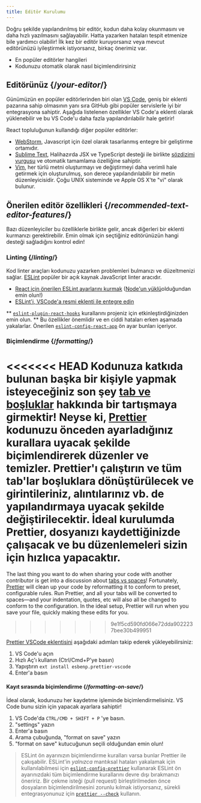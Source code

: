 ```yaml
---
title: Editör Kurulumu
---
```


<Intro>

Doğru şekilde yapılandırılmış bir editör, kodun daha kolay okunmasını ve daha hızlı yazılmasını sağlayabilir. Hatta yazarken hataları tespit etmenize bile yardımcı olabilir! İlk kez bir editör kuruyorsanız veya mevcut editörünüzü iyileştirmek istiyorsanız, birkaç önerimiz var.

</Intro>

<YouWillLearn>

* En popüler editörler hangileri
* Kodunuzu otomatik olarak nasıl biçimlendirirsiniz

</YouWillLearn>

## Editörünüz {/*your-editor*/}

Günümüzün en popüler editörlerinden biri olan [VS Code](https://code.visualstudio.com/), geniş bir eklenti pazarına sahip olmasının yanı sıra GitHub gibi popüler servislerle iyi bir entegrasyona sahiptir. Aşağıda listelenen özellikler VS Code'a eklenti olarak yüklenebilir ve bu VS Code'u daha fazla yapılandırılabilir hale getirir!

React topluluğunun kullandığı diğer popüler editörler:

* [WebStorm](https://www.jetbrains.com/webstorm/), Javascript için özel olarak tasarlanmış entegre bir geliştirme ortamıdır.
* [Sublime Text](https://www.sublimetext.com/), Halihazırda JSX ve TypeScript desteği ile birlikte [sözdizimi vurgusu](https://stackoverflow.com/a/70960574/458193) ve otomatik tamamlama özelliğine sahiptir.
* [Vim](https://www.vim.org/), her türlü metni oluşturmayı ve değiştirmeyi daha verimli hale getirmek için oluşturulmuş, son derece yapılandırılabilir bir metin düzenleyicisidir. Çoğu UNIX sisteminde ve Apple OS X'te "vi" olarak bulunur.

## Önerilen editör özellikleri {/*recommended-text-editor-features*/}

Bazı düzenleyiciler bu özelliklerle birlikte gelir, ancak diğerleri bir eklenti kurmanızı gerektirebilir. Emin olmak için seçtiğiniz editörünüzün hangi desteği sağladığını kontrol edin!

### Linting {/*linting*/}

Kod linter araçları kodunuzu yazarken problemleri bulmanızı ve düzeltmenizi sağlar. [ESLint](https://eslint.org/) popüler bir açık kaynak JavaScript linter aracıdır.

* [React için önerilen ESLint ayarlarını kurmak](https://www.npmjs.com/package/eslint-config-react-app) ([Node'un yüklü](https://nodejs.org/en/download/current/)olduğundan emin olun!) 
* [ESLint'i, VSCode'a resmi eklenti ile entegre edin](https://marketplace.visualstudio.com/items?itemName=dbaeumer.vscode-eslint)

** [`eslint-plugin-react-hooks`](https://www.npmjs.com/package/eslint-plugin-react-hooks) kurallarını projeniz için etkinleştirdiğinizden emin olun.
** Bu özellikler önemlidir ve en ciddi hataları erken aşamada yakalarlar. Önerilen [`eslint-config-react-app`](https://www.npmjs.com/package/eslint-config-react-app) ön ayar bunları içeriyor.

### Biçimlendirme {/*formatting*/}

<<<<<<< HEAD
Kodunuza katkıda bulunan başka bir kişiyle yapmak isteyeceğiniz son şey [tab ve boşluklar](https://www.google.com/search?q=tabs+vs+spaces) hakkında bir tartışmaya girmektir! Neyse ki, [Prettier](https://prettier.io/) kodunuzu önceden ayarladığınız kurallara uyacak şekilde biçimlendirerek düzenler ve temizler. Prettier'ı çalıştırın ve tüm tab'lar boşluklara dönüştürülecek ve girintileriniz, alıntılarınız vb. de yapılandırmaya uyacak şekilde değiştirilecektir. İdeal kurulumda Prettier, dosyanızı kaydettiğinizde çalışacak ve bu düzenlemeleri sizin için hızlıca yapacaktır.
=======
The last thing you want to do when sharing your code with another contributor is get into a discussion about [tabs vs spaces](https://www.google.com/search?q=tabs+vs+spaces)! Fortunately, [Prettier](https://prettier.io/) will clean up your code by reformatting it to conform to preset, configurable rules. Run Prettier, and all your tabs will be converted to spaces—and your indentation, quotes, etc will also all be changed to conform to the configuration. In the ideal setup, Prettier will run when you save your file, quickly making these edits for you.
>>>>>>> 9e1f5cd590fd066e72dda9022237bee30b499951

[Prettier VSCode eklentisini](https://marketplace.visualstudio.com/items?itemName=esbenp.prettier-vscode) aşağıdaki adımları takip ederek yükleyebilirsiniz:

1. VS Code'u açın
2. Hızlı Aç'ı kullanın (Ctrl/Cmd+P'ye basın)
3. Yapıştırın `ext install esbenp.prettier-vscode`
4. Enter'a basın

#### Kayıt sırasında biçimlendirme {/*formatting-on-save*/}

İdeal olarak, kodunuzu her kaydetme işleminde biçimlendirmelisiniz. VS Code bunu sizin için yapacak ayarlara sahiptir!

1. VS Code'da `CTRL/CMD + SHIFT + P` 'ye basın.
2. "settings" yazın
3. Enter'a basın
4. Arama çubuğunda, "format on save" yazın
5. "format on save" kutucuğunun seçili olduğundan emin olun!

> ESLint ön ayarınızın biçimlendirme kuralları varsa bunlar Prettier ile çakışabilir. ESLint'in *yalnızca* mantıksal hataları yakalamak için kullanılabilmesi için [`eslint-config-prettier`](https://github.com/prettier/eslint-config-prettier) kullanarak ESLint ön ayarınızdaki tüm biçimlendirme kurallarını devre dışı bırakmanızı öneririz. Bir çekme isteği (pull request) birleştirilmeden önce dosyaların biçimlendirilmesini zorunlu kılmak istiyorsanız, sürekli entegrasyonunuz için  [`prettier --check`](https://prettier.io/docs/en/cli.html#--check) kullanın.
